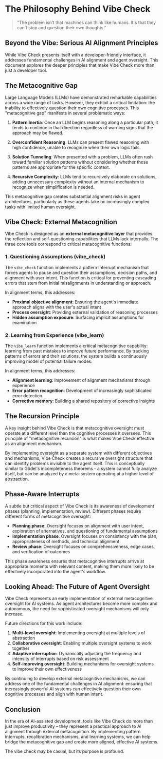 # The Philosophy Behind Vibe Check

> "The problem isn't that machines can think like humans. It's that they can't stop and question their own thoughts." 

## Beyond the Vibe: Serious AI Alignment Principles

While Vibe Check presents itself with a developer-friendly interface, it addresses fundamental challenges in AI alignment and agent oversight. This document explores the deeper principles that make Vibe Check more than just a developer tool.

## The Metacognitive Gap

Large Language Models (LLMs) have demonstrated remarkable capabilities across a wide range of tasks. However, they exhibit a critical limitation: the inability to effectively question their own cognitive processes. This "metacognitive gap" manifests in several problematic ways:

1. **Pattern Inertia**: Once an LLM begins reasoning along a particular path, it tends to continue in that direction regardless of warning signs that the approach may be flawed.

2. **Overconfident Reasoning**: LLMs can present flawed reasoning with high confidence, unable to recognize when their own logic fails.

3. **Solution Tunneling**: When presented with a problem, LLMs often rush toward familiar solution patterns without considering whether those patterns are appropriate for the specific context.

4. **Recursive Complexity**: LLMs tend to recursively elaborate on solutions, adding unnecessary complexity without an internal mechanism to recognize when simplification is needed.

This metacognitive gap creates substantial alignment risks in agent architectures, particularly as these agents take on increasingly complex tasks with limited human oversight.

## Vibe Check: External Metacognition

Vibe Check is designed as an **external metacognitive layer** that provides the reflection and self-questioning capabilities that LLMs lack internally. The three core tools correspond to critical metacognitive functions:

### 1. Questioning Assumptions (vibe_check)

The `vibe_check` function implements a pattern interrupt mechanism that forces agents to pause and question their assumptions, decision paths, and alignment with user intent. This function is critical for preventing cascading errors that stem from initial misalignments in understanding or approach.

In alignment terms, this addresses:
- **Proximal objective alignment**: Ensuring the agent's immediate approach aligns with the user's actual intent
- **Process oversight**: Providing external validation of reasoning processes
- **Hidden assumption exposure**: Surfacing implicit assumptions for examination

### 2. Learning from Experience (vibe_learn)

The `vibe_learn` function implements a critical metacognitive capability: learning from past mistakes to improve future performance. By tracking patterns of errors and their solutions, the system builds a continuously improving model of potential failure modes.

In alignment terms, this addresses:
- **Alignment learning**: Improvement of alignment mechanisms through experience
- **Error pattern recognition**: Development of increasingly sophisticated error detection
- **Corrective memory**: Building a shared repository of corrective insights

## The Recursion Principle

A key insight behind Vibe Check is that metacognitive oversight must operate at a different level than the cognitive processes it oversees. This principle of "metacognitive recursion" is what makes Vibe Check effective as an alignment mechanism.

By implementing oversight as a separate system with different objectives and mechanisms, Vibe Check creates a recursive oversight structure that can identify problems invisible to the agent itself. This is conceptually similar to Gödel's incompleteness theorems - a system cannot fully analyze itself, but can be analyzed by a meta-system operating at a higher level of abstraction.

## Phase-Aware Interrupts

A subtle but critical aspect of Vibe Check is its awareness of development phases (planning, implementation, review). Different phases require different forms of metacognitive oversight:

- **Planning phase**: Oversight focuses on alignment with user intent, exploration of alternatives, and questioning of fundamental assumptions
- **Implementation phase**: Oversight focuses on consistency with the plan, appropriateness of methods, and technical alignment
- **Review phase**: Oversight focuses on comprehensiveness, edge cases, and verification of outcomes

This phase awareness ensures that metacognitive interrupts arrive at appropriate moments with relevant content, making them more likely to be effectively incorporated into the agent's workflow.

## Looking Ahead: The Future of Agent Oversight

Vibe Check represents an early implementation of external metacognitive oversight for AI systems. As agent architectures become more complex and autonomous, the need for sophisticated oversight mechanisms will only increase.

Future directions for this work include:

1. **Multi-level oversight**: Implementing oversight at multiple levels of abstraction
2. **Collaborative oversight**: Enabling multiple oversight systems to work together
3. **Adaptive interruption**: Dynamically adjusting the frequency and intensity of interrupts based on risk assessment
4. **Self-improving oversight**: Building mechanisms for oversight systems to improve their own effectiveness

By continuing to develop external metacognitive mechanisms, we can address one of the fundamental challenges in AI alignment: ensuring that increasingly powerful AI systems can effectively question their own cognitive processes and align with human intent.

## Conclusion

In the era of AI-assisted development, tools like Vibe Check do more than just improve productivity – they represent a practical approach to AI alignment through external metacognition. By implementing pattern interrupts, recalibration mechanisms, and learning systems, we can help bridge the metacognitive gap and create more aligned, effective AI systems.

The vibe check may be casual, but its purpose is profound.